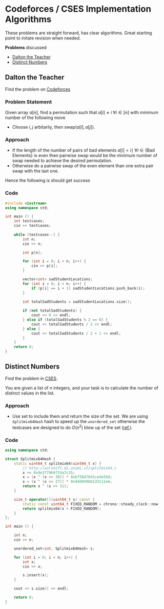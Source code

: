 # Codeforces / CSES Implementation Algorithms

These problems are straight forward, has clear algorithms. Great starting point to initate revision when needed.

**Problems** discussed

- [Dalton the Teacher](#dalton-the-teacher)
- [Distinct Numbers](#distinct-numbers)


## Dalton the Teacher
Find the problem on [Codeforces](https://codeforces.com/contest/1855/problem/A)

### Problem Statement
Given array $a[n]$, find a permutation such that $a[i] \neq i \: \forall i \in [n]$ with minimum number of the following move

- Choose $i, j$ arbitarily, then $\textsf{swap}(a[i], a[j])$.

### Approach
- If the length of the number of pairs of bad elements $a[i] = i \mid\: \forall i \in \{\textsf{Bad Elements}\}$ is even then pairwise swap would be the minimum number of swap needed to achieve the desired permutation.
- Otherwise do a pairwise swap of the even element than one extra pair swap with the last one.

Hence the following is should get success

### Code
```cpp
#include <iostream>
using namespace std;

int main () {
    int testcases;
    cin >> testcases;
    
    while (testcases--) {
        int n;
        cin >> n;

        int p[n];

        for (int i = 0; i < n; i++) {
            cin >> p[i];
        }

        vector<int> sadStudentLocations;
        for (int i = 0; i < n; i++) {
            if (p[i] == i + 1) sadStudentLocations.push_back(i);
        }
        
        int totalSadStudents = sadStudentLocations.size();

        if (not totalSadStudents) {
            cout << 0 << endl;
        } else if (totalSadStudents % 2 == 0) {
            cout << totalSadStudents / 2 << endl;
        } else {
            cout << totalSadStudents / 2 + 1 << endl;
        }
    }
    return 0;
}
```

## Distinct Numbers
Find the problem in [CSES](https://cses.fi/problemset/task/1621).

You are given a list of $n$ integers, and your task is to calculate the number of distinct values in the list.

### Approach
- Use set to include them and return the size of the set. We are using `Splitmix64Hash` hash to speed up the `unordered_set` otherwise the testcases are designed to do $O(n^2)$ blow up of the set ([ref.](https://codeforces.com/blog/entry/62393)).

### Code

```cpp
using namespace std;

struct Splitmix64Hash {
    static uint64_t splitmix64(uint64_t x) {
        // http://xorshift.di.unimi.it/splitmix64.c
        x += 0x9e3779b97f4a7c15;
        x = (x ^ (x >> 30)) * 0xbf58476d1ce4e5b9;
        x = (x ^ (x >> 27)) * 0x94d049bb133111eb;
        return x ^ (x >> 31);
    }

    size_t operator()(uint64_t x) const {
        static const uint64_t FIXED_RANDOM = chrono::steady_clock::now().time_since_epoch().count();
        return splitmix64(x + FIXED_RANDOM);
    }
};

int main () {

    int n;
    cin >> n;

    unordered_set<int, Splitmix64Hash> s;

    for (int i = 0; i < n; i++) {
        int x;
        cin >> x;

        s.insert(x);
    }

    cout << s.size() << endl;

    return 0;
}
```